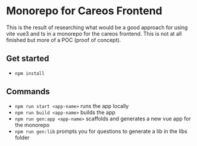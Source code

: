 # Monorepo for Careos Frontend

This is the result of researching what would be a good approach for using vite vue3 and ts in a monorepo for the careos frontend. This is not at all finished but more of a POC (proof of concept).

## Get started

- `npm install`

## Commands

- `npm run start <app-name>` runs the app locally
- `npm run build <app-name>` builds the app
- `npm run gen:app <app-name>` scaffolds and generates a new vue app for the monorepo
- `npm run gen:lib` prompts you for questions to generate a lib in the libs folder
